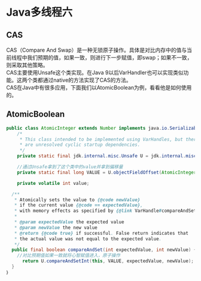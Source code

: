 # Java多线程六
## CAS
CAS（Compare And Swap）是一种无锁原子操作。具体是对比内存中的值与当前线程中我们预期的值，如果一致，则进行下一步赋值，即swap；如果不一致，则采取其他策略。  
CAS主要使用Unsafe这个类实现。在Java 9以后VarHandler也可以实现类似功能。这两个类都通过native的方法实现了CAS的方法。  
CAS在Java中有很多应用，下面我们以AtomicBoolean为例，看看他是如何使用的。
## AtomicBoolean
``` Java
public class AtomicInteger extends Number implements java.io.Serializable {
    /*
     * This class intended to be implemented using VarHandles, but there
     * are unresolved cyclic startup dependencies.
     */
    private static final jdk.internal.misc.Unsafe U = jdk.internal.misc.Unsafe.getUnsafe();

    //通过Unsafe拿到了这个类中的value并拿到偏移量
    private static final long VALUE = U.objectFieldOffset(AtomicInteger.class, "value");

    private volatile int value;

  /**
   * Atomically sets the value to {@code newValue}
   * if the current value {@code == expectedValue},
   * with memory effects as specified by {@link VarHandle#compareAndSet}.
   *
   * @param expectedValue the expected value
   * @param newValue the new value
   * @return {@code true} if successful. False return indicates that
   * the actual value was not equal to the expected value.
   */
  public final boolean compareAndSet(int expectedValue, int newValue) {
    //对比预期值如果一致就将心智赋值进入，原子操作
      return U.compareAndSetInt(this, VALUE, expectedValue, newValue);
  }
｝
```
